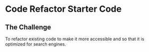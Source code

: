 # Code Refactor Starter Code

## The Challenge
To refactor existing code to make it more accessible and so that it is optimized for search engines.